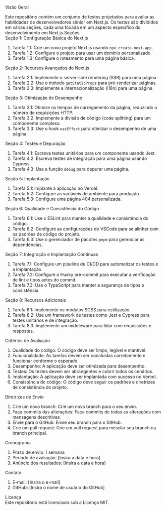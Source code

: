 Visão Geral

Este repositório contém um conjunto de testes projetados para avaliar as habilidades de desenvolvedores sênior em Next.js. Os testes são divididos em várias seções, cada uma focada em um aspecto específico do desenvolvimento em Next.js.Seções\
Seção 1: Configuração Básica do Next.js

1.  Tarefa 1.1: Crie um novo projeto Next.js usando `npx create-next-app`.
2.  Tarefa 1.2: Configure o projeto para usar um domínio personalizado.
3.  Tarefa 1.3: Configure o roteamento para uma página básica.

Seção 2: Recursos Avançados do Next.js

1.  Tarefa 2.1: Implemente o server-side rendering (SSR) para uma página.
2.  Tarefa 2.2: Use o método `getStaticProps` para pré-renderizar páginas.
3.  Tarefa 2.3: Implemente a internacionalização (i18n) para uma página.

Seção 3: Otimização de Desempenho

1.  Tarefa 3.1: Otimize os tempos de carregamento da página, reduzindo o número de requisições HTTP.
2.  Tarefa 3.2: Implemente a divisão de código (code splitting) para um componente complexo.
3.  Tarefa 3.3: Use o hook `useEffect` para otimizar o desempenho de uma página.

Seção 4: Testes e Depuração

1.  Tarefa 4.1: Escreva testes unitários para um componente usando Jest.
2.  Tarefa 4.2: Escreva testes de integração para uma página usando Cypress.
3.  Tarefa 4.3: Use a função `debug` para depurar uma página.

Seção 5: Implantação

1.  Tarefa 5.1: Implante a aplicação no Vercel.
2.  Tarefa 5.2: Configure as variáveis de ambiente para produção.
3.  Tarefa 5.3: Configure uma página 404 personalizada.

Seção 6: Qualidade e Consistência do Código

1.  Tarefa 6.1: Use o ESLint para manter a qualidade e consistência do código.
2.  Tarefa 6.2: Configure as configurações do VSCode para se alinhar com os padrões de código do projeto.
3.  Tarefa 6.3: Use o gerenciador de pacotes `pnpm` para gerenciar as dependências.

Seção 7: Integração e Implantação Contínuas

1.  Tarefa 7.1: Configure um pipeline de CI/CD para automatizar os testes e a implantação.
2.  Tarefa 7.2: Configure o Husky pre-commit para executar a verificação de lint e tipos antes do commit.
3.  Tarefa 7.3: Use o TypeScript para manter a segurança de tipos e consistência.

Seção 8: Recursos Adicionais

1.  Tarefa 8.1: Implemente os módulos SCSS para estilização.
2.  Tarefa 8.2: Use um framework de testes como Jest e Cypress para testes unitários e de integração.
3.  Tarefa 8.3: Implemente um middleware para lidar com requisições e respostas.

Critérios de Avaliação

1.  Qualidade do código: O código deve ser limpo, legível e mantível.
2.  Funcionalidade: As tarefas devem ser concluídas corretamente e funcionar conforme o esperado.
3.  Desempenho: A aplicação deve ser otimizada para desempenho.
4.  Testes: Os testes devem ser abrangentes e cobrir todos os cenários.
5.  Implantação: A aplicação deve ser implantada com sucesso no Vercel.
6.  Consistência do código: O código deve seguir os padrões e diretrizes de consistência do projeto.

Diretrizes de Envio

1.  Crie um novo branch: Crie um novo branch para o seu envio.
2.  Faça commits das alterações: Faça commits de todas as alterações com mensagens descritivas.
3.  Envie para o GitHub: Envie seu branch para o GitHub.
4.  Crie um pull request: Crie um pull request para mesclar seu branch na branch principal.

Cronograma

1.  Prazo de envio: 1 semana
2.  Período de avaliação: [Insira a data e hora]
3.  Anúncio dos resultados: [Insira a data e hora]

Contato

1.  E-mail: [Insira o e-mail]
2.  GitHub: [Insira o nome de usuário do GitHub]

Licença\
Este repositório está licenciado sob a Licença MIT.
